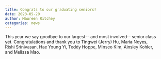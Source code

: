 ```yaml
---
title: Congrats to our graduating seniors!
date: 2023-05-20
author: Maureen Ritchey
categories: news
---
```


This year we say goodbye to our largest-- and most involved-- senior class yet. Congratulations and thank you to Tingwei (Jerry) Hu, Maria Noyes, Rishi Srinivasan, Hae Young Yi, Teddy Hoppe, Minseo Kim, Ainsley Kohler, and Melissa Mao.

